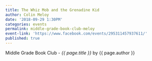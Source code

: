 ```yaml
---
title: The Whiz Mob and the Grenadine Kid
author: Colin Meloy
date: '2018-09-29 1:30PM'
categories: events
permalink: middle-grade-book-club-meloy
event-link: 'https://www.facebook.com/events/295311457937611/'
published: true
---
```

Middle Grade Book Club - *{{ page.title }}* by {{ page.author }}
